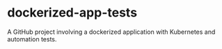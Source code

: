 # dockerized-app-tests
A GitHub project involving a dockerized application with Kubernetes and automation tests.
